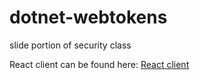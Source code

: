 # dotnet-webtokens
slide portion of security class

<p> React client can be found here: <a href="https://github.com/tomkf/react-client"> React client</a>  </p>
